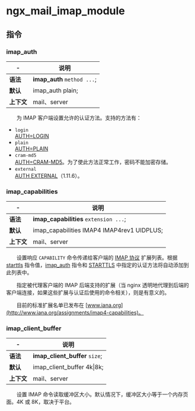 # ngx_mail_imap_module

## 指令

### imap\_auth

|-|说明|
| ---| ----------------------|
|**语法**|**imap_auth** `method ...`​;|
|**默认**|imap\_auth plain;|
|**上下文**|mail、server|

　　为 IMAP 客户端设置允许的认证方法。支持的方法有：

* ​`login`​  
  [AUTH=LOGIN](https://tools.ietf.org/html/draft-murchison-sasl-login-00)
* ​`plain`​  
  [AUTH=PLAIN](https://tools.ietf.org/html/rfc4616)
* ​`cram-md5`​  
  [AUTH=CRAM-MD5](https://tools.ietf.org/html/rfc2195)。为了使此方法正常工作，密码不能加密存储。
* ​`external`​  
  [AUTH EXTERNAL](https://tools.ietf.org/html/rfc4422)（1.11.6）。

### imap\_capabilities

|-|说明|
| ---| ------------------------------------------------|
|**语法**|**imap_capabilities** `extension ...`​;|
|**默认**|imap\_capabilities IMAP4 IMAP4rev1 UIDPLUS;|
|**上下文**|mail、server|

　　设置响应 `CAPABILITY`​ 命令传递给客户端的 [IMAP 协议](https://tools.ietf.org/html/rfc3501) 扩展列表。根据 [starttls](https://docshome.gitbook.io/nginx-docs/he-xin-gong-neng/mail/ngx_mail_ssl_module#starttls) 指令值，[imap_auth](https://docshome.gitbook.io/nginx-docs/he-xin-gong-neng/mail/ngx_mail_imap_module#imap_auth) 指令和 [STARTTLS](https://tools.ietf.org/html/rfc2595) 中指定的认证方法将自动添加到此列表中。

　　指定被代理客户端的 IMAP 后端支持的扩展（当 nginx 透明地代理到后端的客户端连接，如果这些扩展与认证后使用的命令相关），则是有意义的。

　　目前的标准扩展名单已发布在 [www.iana.org](http://www.iana.org/assignments/imap4-capabilities)。

### imap\_client\_buffer

|-|说明|
| ---| ---------------------------------------|
|**语法**|**imap_client_buffer** `size`​;|
|**默认**|imap\_client\_buffer 4k\|8k;|
|**上下文**|mail、server|

　　设置 IMAP 命令读取缓冲区大小。默认情况下，缓冲区大小等于一个内存页面。4K 或 8K，取决于平台。
